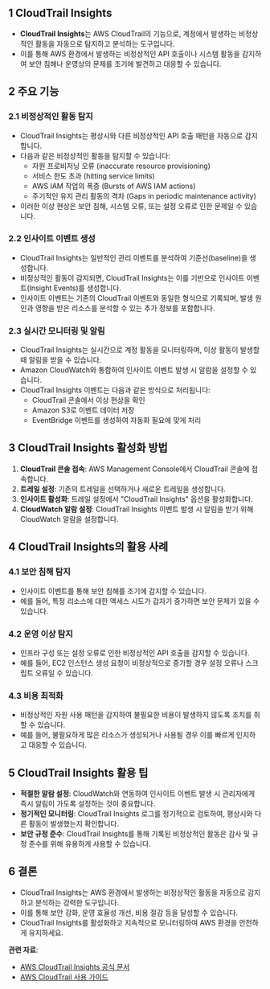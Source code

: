 ## 1 CloudTrail Insights

- **CloudTrail Insights**는 AWS CloudTrail의 기능으로, 계정에서 발생하는 비정상적인 활동을 자동으로 탐지하고 분석하는 도구입니다.
- 이를 통해 AWS 환경에서 발생하는 비정상적인 API 호출이나 시스템 활동을 감지하여 보안 침해나 운영상의 문제를 조기에 발견하고 대응할 수 있습니다.



## 2 주요 기능

### 2.1 비정상적인 활동 탐지

- CloudTrail Insights는 평상시와 다른 비정상적인 API 호출 패턴을 자동으로 감지합니다.
- 다음과 같은 비정상적인 활동을 탐지할 수 있습니다:
	- 자원 프로비저닝 오류 (inaccurate resource provisioning)
	- 서비스 한도 초과 (hitting service limits)
	- AWS IAM 작업의 폭증 (Bursts of AWS IAM actions)
	- 주기적인 유지 관리 활동의 격차 (Gaps in periodic maintenance activity)
- 이러한 이상 현상은 보안 침해, 시스템 오류, 또는 설정 오류로 인한 문제일 수 있습니다.



### 2.2 인사이트 이벤트 생성

- CloudTrail Insights는 일반적인 관리 이벤트를 분석하여 기준선(baseline)을 생성합니다.
- 비정상적인 활동이 감지되면, CloudTrail Insights는 이를 기반으로 인사이트 이벤트(Insight Events)를 생성합니다.
- 인사이트 이벤트는 기존의 CloudTrail 이벤트와 동일한 형식으로 기록되며, 발생 원인과 영향을 받은 리소스를 분석할 수 있는 추가 정보를 포함합니다.



### 2.3 실시간 모니터링 및 알림

- CloudTrail Insights는 실시간으로 계정 활동을 모니터링하며, 이상 활동이 발생할 때 알림을 받을 수 있습니다.
- Amazon CloudWatch와 통합하여 인사이트 이벤트 발생 시 알람을 설정할 수 있습니다.
- CloudTrail Insights 이벤트는 다음과 같은 방식으로 처리됩니다:
	- CloudTrail 콘솔에서 이상 현상을 확인
	- Amazon S3로 이벤트 데이터 저장
	- EventBridge 이벤트를 생성하여 자동화 필요에 맞게 처리



## 3 CloudTrail Insights 활성화 방법

1. **CloudTrail 콘솔 접속**: AWS Management Console에서 CloudTrail 콘솔에 접속합니다.
2. **트레일 설정**: 기존의 트레일을 선택하거나 새로운 트레일을 생성합니다.
3. **인사이트 활성화**: 트레일 설정에서 "CloudTrail Insights" 옵션을 활성화합니다.
4. **CloudWatch 알람 설정**: CloudTrail Insights 이벤트 발생 시 알림을 받기 위해 CloudWatch 알람을 설정합니다.



## 4 CloudTrail Insights의 활용 사례

### 4.1 보안 침해 탐지

- 인사이트 이벤트를 통해 보안 침해를 조기에 감지할 수 있습니다.
- 예를 들어, 특정 리소스에 대한 액세스 시도가 갑자기 증가하면 보안 문제가 있을 수 있습니다.



### 4.2 운영 이상 탐지

- 인프라 구성 또는 설정 오류로 인한 비정상적인 API 호출을 감지할 수 있습니다.
- 예를 들어, EC2 인스턴스 생성 요청이 비정상적으로 증가할 경우 설정 오류나 스크립트 오류일 수 있습니다.



### 4.3 비용 최적화

- 비정상적인 자원 사용 패턴을 감지하여 불필요한 비용이 발생하지 않도록 조치를 취할 수 있습니다.
- 예를 들어, 불필요하게 많은 리소스가 생성되거나 사용될 경우 이를 빠르게 인지하고 대응할 수 있습니다.



## 5 CloudTrail Insights 활용 팁

- **적절한 알람 설정**: CloudWatch와 연동하여 인사이트 이벤트 발생 시 관리자에게 즉시 알림이 가도록 설정하는 것이 중요합니다.
- **정기적인 모니터링**: CloudTrail Insights 로그를 정기적으로 검토하여, 평상시와 다른 활동이 발생했는지 확인합니다.
- **보안 규정 준수**: CloudTrail Insights를 통해 기록된 비정상적인 활동은 감사 및 규정 준수를 위해 유용하게 사용할 수 있습니다.



## 6 결론

- CloudTrail Insights는 AWS 환경에서 발생하는 비정상적인 활동을 자동으로 감지하고 분석하는 강력한 도구입니다.
- 이를 통해 보안 강화, 운영 효율성 개선, 비용 절감 등을 달성할 수 있습니다.
- CloudTrail Insights를 활성화하고 지속적으로 모니터링하여 AWS 환경을 안전하게 유지하세요.



**관련 자료**:

- [AWS CloudTrail Insights 공식 문서](https://docs.aws.amazon.com/awscloudtrail/latest/userguide/cloudtrail-insights.html)
- [AWS CloudTrail 사용 가이드](https://docs.aws.amazon.com/awscloudtrail/latest/userguide/cloudtrail-user-guide.html)
